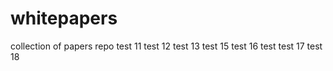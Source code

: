 # whitepapers
collection of papers repo
test 11
test 12
test 13
test 15
test 16
test
test 17
test 18
